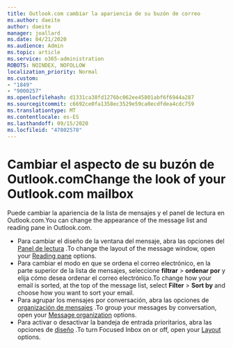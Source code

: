 ```yaml
---
title: Outlook.com cambiar la apariencia de su buzón de correo
ms.author: daeite
author: daeite
manager: joallard
ms.date: 04/21/2020
ms.audience: Admin
ms.topic: article
ms.service: o365-administration
ROBOTS: NOINDEX, NOFOLLOW
localization_priority: Normal
ms.custom:
- "1849"
- "9000257"
ms.openlocfilehash: d1331ca38fd1276bc062ee45801abf6f6944a287
ms.sourcegitcommit: c6692ce0fa1358ec3529e59ca0ecdfdea4cdc759
ms.translationtype: MT
ms.contentlocale: es-ES
ms.lasthandoff: 09/15/2020
ms.locfileid: "47802578"
---
```

# <a name="change-the-look-of-your-outlookcom-mailbox"></a><span data-ttu-id="5dd1d-102">Cambiar el aspecto de su buzón de Outlook.com</span><span class="sxs-lookup"><span data-stu-id="5dd1d-102">Change the look of your Outlook.com mailbox</span></span>

<span data-ttu-id="5dd1d-103">Puede cambiar la apariencia de la lista de mensajes y el panel de lectura en Outlook.com.</span><span class="sxs-lookup"><span data-stu-id="5dd1d-103">You can change the appearance of the message list and reading pane in Outlook.com.</span></span>

- <span data-ttu-id="5dd1d-104">Para cambiar el diseño de la ventana del mensaje, abra las opciones del [Panel de lectura](https://outlook.live.com/mail/options/mail/layout/readingPane) .</span><span class="sxs-lookup"><span data-stu-id="5dd1d-104">To change the layout of the message window, open your [Reading pane](https://outlook.live.com/mail/options/mail/layout/readingPane) options.</span></span>
- <span data-ttu-id="5dd1d-105">Para cambiar el modo en que se ordena el correo electrónico, en la parte superior de la lista de mensajes, seleccione **filtrar**  >  **ordenar por** y elija cómo desea ordenar el correo electrónico.</span><span class="sxs-lookup"><span data-stu-id="5dd1d-105">To change how your email is sorted, at the top of the message list, select **Filter** > **Sort by** and choose how you want to sort your email.</span></span>
- <span data-ttu-id="5dd1d-106">Para agrupar los mensajes por conversación, abra las opciones de [organización de mensajes](https://outlook.live.com/mail/options/mail/layout/conversations) .</span><span class="sxs-lookup"><span data-stu-id="5dd1d-106">To group your messages by conversation, open your [Message organization](https://outlook.live.com/mail/options/mail/layout/conversations) options.</span></span>
- <span data-ttu-id="5dd1d-107">Para activar o desactivar la bandeja de entrada prioritarios, abra las opciones de [diseño](https://outlook.live.com/mail/options/mail/layout/focused) .</span><span class="sxs-lookup"><span data-stu-id="5dd1d-107">To turn Focused Inbox on or off, open your [Layout](https://outlook.live.com/mail/options/mail/layout/focused) options.</span></span>